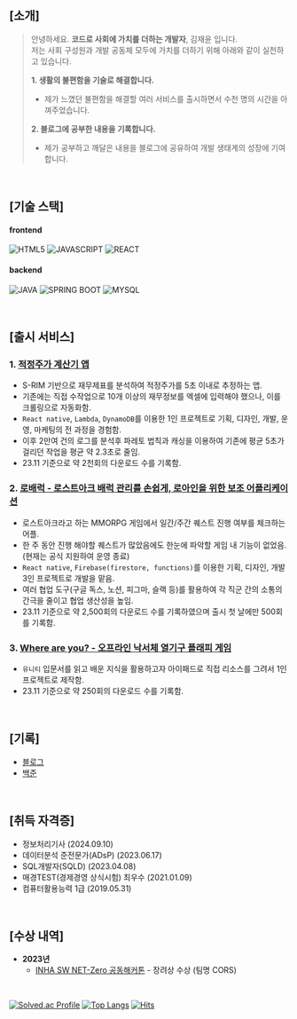 ## [소개]

> 안녕하세요. **코드로 사회에 가치를 더하는 개발자**, 김재윤 입니다.    
> 저는 사회 구성원과 개발 공동체 모두에 가치를 더하기 위해 아래와 같이 실천하고 있습니다.    
> 
> **1. 생활의 불편함을 기술로 해결합니다.**
>  - 제가 느꼈던 불편함을 해결할 여러 서비스를 출시하면서 수천 명의 시간을 아껴주었습니다.
> 
> **2. 블로그에 공부한 내용을 기록합니다.**
>  - 제가 공부하고 깨달은 내용을 블로그에 공유하여 개발 생태계의 성장에 기여합니다.

<br />   

## [기술 스택]
#### frontend
![HTML5](https://img.shields.io/badge/html5-E34F26?style=for-the-badge&logo=html5&logoColor=white)
![JAVASCRIPT](https://img.shields.io/badge/javascript-F7DF1E.svg?&style=for-the-badge&logo=javascript&logoColor=white)
![REACT](https://img.shields.io/badge/react-61DAFB.svg?&style=for-the-badge&logo=react&logoColor=white) 
   
#### backend
![JAVA](https://img.shields.io/badge/Java-007396?style=for-the-badge&logo=Java&logoColor=white)
![SPRING BOOT](https://img.shields.io/badge/springboot-6DB33F.svg?&style=for-the-badge&logo=springboot&logoColor=white)
![MYSQL](https://img.shields.io/badge/mysql-4479A1?style=for-the-badge&logo=mysql&logoColor=white)

<br />   

## [출시 서비스] 
### 1. [적정주가 계산기 앱](https://play.google.com/store/apps/details?id=com.barami62.proferPriceAppFree)
- S-RIM 기반으로 재무제표를 분석하여 적정주가를 5초 이내로 추정하는 앱. 
- 기존에는 직접 수작업으로 10개 이상의 재무정보를 엑셀에 입력해야 했으나, 이를 크롤링으로 자동화함. 
- `React native`, `Lambda`, `DynamoDB`를 이용한 1인 프로젝트로 기획, 디자인, 개발, 운영, 마케팅의 전 과정을 경험함. 
- 이후 2만여 건의 로그를 분석후 파레토 법칙과 캐싱을 이용하여 기존에 평균 5초가 걸리던 작업을 평균 약 2.3초로 줄임. 
- 23.11 기준으로 약 2천회의 다운로드 수를 기록함. 

### 2. [로배럭 - 로스트아크 배럭 관리를 손쉽게, 로아인을 위한 보조 어플리케이션](https://play.google.com/store/apps/details?id=com.ortus.beatrice)
- 로스트아크라고 하는 MMORPG 게임에서 일간/주간 퀘스트 진행 여부를 체크하는 어플.
- 한 주 동안 진행 해야할 퀘스트가 많았음에도 한눈에 파악할 게임 내 기능이 없었음. (현재는 공식 지원하여 운영 종료)
- `React native`, `Firebase(firestore, functions)`를 이용한 기획, 디자인, 개발 3인 프로젝트로 개발을 맡음. 
- 여러 협업 도구(구글 독스, 노션, 피그마, 슬랙 등)를 활용하여 각 직군 간의 소통의 간극을 줄이고 협업 생산성을 높임. 
- 23.11 기준으로 약 2,500회의 다운로드 수를 기록하였으며 출시 첫 날에만 500회를 기록함. 

### 3. [Where are you? - 오프라인 낙서체 열기구 플래피 게임](https://play.google.com/store/apps/details?id=com.Barami62.WhereAreYou)
- `유니티` 입문서를 읽고 배운 지식을 활용하고자 아이패드로 직접 리소스를 그려서 1인 프로젝트로 제작함. 
- 23.11 기준으로 약 250회의 다운로드 수를 기록함.

<br />   
  
## [기록]
- [블로그](https://promisingmoon.tistory.com/75)
- [백준](https://solved.ac/profile/wodbs7758)

<br />   

## [취득 자격증]
- 정보처리기사 (2024.09.10)
- 데이터분석 준전문가(ADsP) (2023.06.17)
- SQL개발자(SQLD) (2023.04.08) 
- 매경TEST(경제경영 상식시험) 최우수 (2021.01.09)
- 컴퓨터활용능력 1급 (2019.05.31)

<br />   

## [수상 내역]
* **2023년**
   * [INHA SW NET-Zero 공동해커톤](https://swuniv.inha.ac.kr/swuniv/12703/subview.do?enc=Zm5jdDF8QEB8JTJGYmJzJTJGc3d1bml2JTJGMzExMyUyRjEwNTczNyUyRmFydGNsVmlldy5kbyUzRg%3D%3D) - 장려상 수상 (팀명 CORS)
<br />
   
[![Solved.ac Profile](http://mazassumnida.wtf/api/v2/generate_badge?boj=wodbs7758)](https://solved.ac/wodbs7758/)
[![Top Langs](https://github-readme-stats.vercel.app/api/top-langs/?username=yunjae62&layout=compact&hide=C,Assembly,Shell,Makefile,Perl,SmPL,Roff,Yacc,CMake)]((https://github.com/anuraghazra/github-readme-stats))
[![Hits](https://hits.seeyoufarm.com/api/count/incr/badge.svg?url=https%3A%2F%2Fgithub.com%2Flycoris62&count_bg=%2379C83D&title_bg=%23555555&icon=&icon_color=%23E7E7E7&title=hits&edge_flat=false)](https://hits.seeyoufarm.com)

